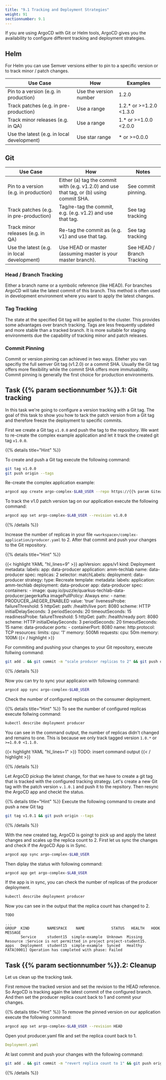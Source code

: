 ```yaml
---
title: "9.1 Tracking and Deployment Strategies"
weight: 91
sectionnumber: 9.1
---
```


If you are using ArgoCD with Git or Helm tools, ArgoCD gives you the availability to configure different tracking and deployment strategies.


## Helm

For Helm you can use Semver versions either to pin to a specific version or to track minor / patch changes.

| Use Case                                   | How                    | Examples                |
|--------------------------------------------|------------------------|-------------------------|
| Pin to a version (e.g. in production)      | Use the version number | 1.2.0                   |
| Track patches (e.g. in pre-production)     | Use a range            | 1.2.* or >=1.2.0 <1.3.0 |
| Track minor releases (e.g. in QA)          | Use a range            | 1.* or >=1.0.0 <2.0.0   |
| Use the latest (e.g. in local development) | Use star range         | * or >=0.0.0            |


## Git


| Use Case                                   | How                                                                                     | Notes                      |
|--------------------------------------------|-----------------------------------------------------------------------------------------|----------------------------|
| Pin to a version (e.g. in production)      | Either (a) tag the commit with (e.g. v1.2.0) and use that tag, or (b) using commit SHA. | See commit pinning.        |
| Track patches (e.g. in pre-production)     | Tag/re-tag the commit, e.g. (e.g. v1.2) and use that tag.                               | See tag tracking           |
| Track minor releases (e.g. in QA)          | Re-tag the commit as (e.g. v1) and use that tag.                                        | See tag tracking           |
| Use the latest (e.g. in local development) | Use HEAD or master (assuming master is your master branch).                             | See HEAD / Branch Tracking |


### Head / Branch Tracking

Either a branch name or a symbolic reference (like HEAD). For branches ArgoCD will take the latest commit of this branch.
This method is often used in development environment where you want to apply the latest changes.


### Tag Tracking

The state at the specified Git tag will be applied to the cluster. This provides some advantages over branch tracking. Tags are less frequently updated and more stable than a tracked branch. It is more suitable for staging environments due the capability of tracking minor and patch releases.


### Commit Pinning

Commit or version pinning can achieved in two ways. Eiteher you van specifiy the full semver Git tag (v1.2.0) or a commit SHA. Usually the Git tag offers more flexibility while the commit SHA offers more immutuability. Commit pinning is generally the first choice for production environments.


## Task {{% param sectionnumber %}}.1: Git tracking

In this task we're going to configure a version tracking with a Git tag. The goal of this task to show you how to tack the patch version from a Git tag and therefore freeze the deployment to specific commits.

First we create a Git tag `v1.0.0` and push the tag to the repository. We want to re-create the complex example application and let it track the created git tag `v1.0.0`.

{{% details title="Hint" %}}

To create and push a Git tag execute the following command:
```bash
git tag v1.0.0
git push origin --tags
```


Re-create the complex application example:
```bash
argocd app create argo-complex-$LAB_USER --repo https://{{% param GiteaUrl %}}/$LAB_USER/argocd-training-examples.git --path 'complex-application' --dest-server https://kubernetes.default.svc --dest-namespace $LAB_USER
```

To track the v1.0 patch version tag on our application execute the following command:

```bash
argocd app set argo-complex-$LAB_USER --revision v1.0.0
```
{{% /details %}}


Increase the number of replicas in your file `<workspace>/complex-application/producer.yaml` to 2.
After that commit and push your changes to the Git repository.

{{% details title="Hint" %}}

{{< highlight YAML "hl_lines=9" >}}
apiVersion: apps/v1
kind: Deployment
metadata:
  labels:
    app: data-producer
    application: amm-techlab
  name: data-producer
spec:
  replicas: 2
  selector:
    matchLabels:
      deployment: data-producer
  strategy:
    type: Recreate
  template:
    metadata:
      labels:
        application: amm-techlab
        deployment: data-producer
        app: data-producer
    spec:
      containers:
        - image: quay.io/puzzle/quarkus-techlab-data-producer:jaegerkafka
          imagePullPolicy: Always
          env:
            - name: PRODUCER_JAEGER_ENABLED
              value: 'true'
          livenessProbe:
            failureThreshold: 5
            httpGet:
              path: /health/live
              port: 8080
              scheme: HTTP
            initialDelaySeconds: 3
            periodSeconds: 20
            timeoutSeconds: 15
          readinessProbe:
            failureThreshold: 5
            httpGet:
              path: /health/ready
              port: 8080
              scheme: HTTP
            initialDelaySeconds: 3
            periodSeconds: 20
            timeoutSeconds: 15
          name: data-producer
          ports:
            - containerPort: 8080
              name: http
              protocol: TCP
          resources:
            limits:
              cpu: '1'
              memory: 500Mi
            requests:
              cpu: 50m
              memory: 100Mi
{{< / highlight >}}

For commiting and pushing your changes to your Git repository, execute follwing command:

```bash
git add . && git commit -m "scale producer replicas to 2" && git push origin
```

{{% /details %}}

Now you can try to sync your applicaion with following command:

```bash
argocd app sync argo-complex-$LAB_USER
```

Check the number of configured replicas on the consumer deployment.

{{% details title="Hint" %}}
To see the number of configured replicas execute follwing command:

```bash
kubectl describe deployment producer
```

You can see in the command output, the number of replicas didn't changed and remains to one. This is because we only track tagged version `1.0.*` or `>=1.0.0 <1.1.0.`

{{< highlight YAML "hl_lines=1" >}}
TODO: insert command output
{{< / highlight >}}


{{% /details %}}

Let ArgoCD pickup the latest change, for that we have to create a git tag that is tracked with the configured tracking strategy.
Let's create a new Git tag with the patch version `v.1.0.1` and push it to the repsitory. Then resync the ArgoCD app and checkt the status.

{{% details title="Hint" %}}
Execute the following command to create and push a new Git tag

```bash
git tag v1.0.1 && git push origin --tags
```

{{% /details %}}

With the new created tag, ArgoCD is goingt to pick up and apply the latest changes and scales up the replica count to 2.
First let us sync the changes and check if the ArgoCD App is in Sync.

```bash
argocd app sync argo-complex-$LAB_USER
```

Then diplay the status with following command:

```bash
argocd app get argo-complex-$LAB_USER
```

If the app is in sync, you can check the number of replicas of the producer deployment.


```bash
kubectl describe deployment producer
```

Now you can see in the output that the replica count has changed to 2.

```bash
TODO
```


```
...
GROUP  KIND        NAMESPACE    NAME            STATUS   HEALTH   HOOK  MESSAGE
       Service     student15  simple-example  Unknown  Missing        Resource :Service is not permitted in project project-student15.
apps   Deployment  student15  simple-example  Synced   Healthy
FATA[0001] Operation has completed with phase: Failed
```


## Task {{% param sectionnumber %}}.2: Cleanup


Let us clean up the tracking task.

First remove the tracked version and set the revision to the HEAD reference. So ArgoCD is tracking again the latest commit of the configured branch. And then set the producer replica count back to 1 and commit your changes.

{{% details title="Hint" %}}
To remove the pinned version on our application execute the following command:

```bash
argocd app set argo-complex-$LAB_USER --revision HEAD
```

Open yout producer.yaml file and set the replica count back to 1.
```yaml
Deployment.yaml
```

At last commit and push your changes with the following command:
```bash
git add . && git commit -m "revert replica count to 1" && git push origin
```

{{% /details %}}
